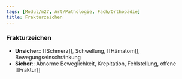 ```yaml
---
tags: [Modul/m27, Art/Pathologie, Fach/Orthopädie]
title: Frakturzeichen
---
```

### Frakturzeichen
- **Unsicher**:: [[Schmerz]], Schwellung, [[Hämatom]], Bewegungseinschränkung
- **Sicher**:: Abnorme Beweglichkeit, Krepitation, Fehlstellung, offene [[Fraktur]]
